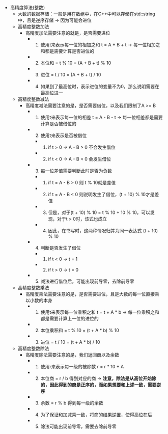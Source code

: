 - 高精度算法(整数)
  - 大数的数据存储：一般是用在数组中，在C++中可以存储在std::string中，且是逆序存储 -> 因为可能会进位
  - 高精度整数加法
    - 高精度加法需要注意的就是，是否需要进位  
      - 1. 使用t来表示每一位的相加之和 t = A + B + t -> 每一位相加之和都是需要计算是否进位的  
      - 2. 本位和 = t % 10 = (A + B + t) % 10
      - 3. 进位 = t / 10 = (A + B + t) / 10
      - 4. 如果到了最高位时，表示进位的变量不为0，那么说明需要在最高位进一
  - 高精度整数减法
    - 高精度减法需要注意的是，是否需要借位，以及我们限制了A >= B
      - 1. 使用t来表示每一位的相差 t = A - B - t -> 每一位相差都是需要计算是否被借位的
      - 2. 使用t来表示是否被借位
        - 1. if t > 0 -> A - B > 0 不会发生借位
        - 2. if t \< 0 -> A - B < 0 会发生借位
      - 3. 每一位差值需要判断此时是否为负数
        - 1. if t = A - B > 0 则 t % 10就是差值
        - 2. if t = A - B < 0 则说明发生了借位，(t + 10) % 10才是差值
        - 3. 但是，对于(t + 10) % 10 = t % 10 + 10 % 10，可以发现，对于t > 0时，该式也成立
        - 4. 因此，在书写时，这两种情况归并为同一表达式 (t + 10) % 10
      - 4. 判断是否发生了借位
        - 1. if t \< 0 -> t = 1
        - 2. if t > 0 -> t = 0
      - 5. 减法进行借位后，可能出现前导零，去除前导零
  - 高精度整数乘法
    - 高精度乘法需要注意的是，是否需要进位，且是大数的每一位直接乘以小数的本身
      - 1. 使用t来表示每一位乘积之和 t = t + A * b -> 每一位乘积之和都是需要计算上一位的进位的
      - 2. 本位乘积和 = t % 10 = (t + A * b) % 10
      - 3. 进位 = t / 10 = (t + A * b) / 10
  - 高精度整数除法
    - 高精度除法需要注意的是，我们返回商以及余数
      - 1. 使用r来表示每一级的被除数 r = r * 10 + A 
      - 2. 本位商 = r / b 得到对应的商 -> **注意，除法是从高位开始除的，因此得到的商是正序的，而如果想要和上述一致，需要逆序**
      - 3. 余数 = r % b 得到每一级的余数
      - 4. 为了保证和加减乘一致，将商的结果逆置，使得高位在后
      - 5. 除法可能出现前导零，需要去除前导零